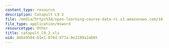 ```yaml
---
content_type: resource
description: Catapult L9 2
file: /media/https%3A/open-learning-course-data-rc.s3.amazonaws.com/16-881-robust-system-design-summer-1998/44ba950461e1876d977a0e2199a2a665_catapult_l9_2.xls
file_type: application/msword
resourcetype: Other
title: catapult_l9_2.xls
uid: 44ba9504-61e1-876d-977a-0e2199a2a665
---
```

